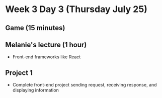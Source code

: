 # Week 3 Day 3 (Thursday July 25)

## Game (15 minutes)

## Melanie's lecture (1 hour)
- Front-end frameworks like React

## Project 1
- Complete front-end project sending request, receiving response, and displaying information